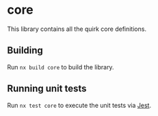 # core

This library contains all the quirk core definitions.

## Building

Run `nx build core` to build the library.

## Running unit tests

Run `nx test core` to execute the unit tests via [Jest](https://jestjs.io).
